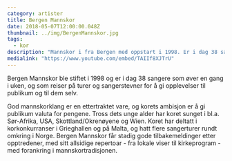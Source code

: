 ```yaml
---
category: artister
title: Bergen Mannskor
date: 2018-05-07T12:00:00.048Z
thumbnail: ../img/BergenMannskor.jpg
tags:
  - kor
description: "Mannskor i fra Bergen med oppstart i 1998. Er i dag 38 sangere, og synger et repertoar med forankring i mannskortradisjonen."
medialink: "https://www.youtube.com/embed/TAIIf8XJTrU"
---
```

Bergen Mannskor ble stiftet i 1998 og er i dag 38 sangere som øver en gang i uken, og som reiser på turer og sangerstevner for å gi opplevelser til publikum og til dem selv.

God mannskorklang er en ettertraktet vare, og korets ambisjon er å gi publikum valuta for pengene. Tross dets unge alder har koret sunget i bl.a. Sør-Afrika, USA, Skottland/Okrenøyene og Wien. Koret har deltatt i korkonkurranser i Grieghallen og på Malta, og hatt flere sangerturer rundt omkring i Norge. Bergen Mannskor får stadig gode tilbakemeldinger etter opptredener, med sitt allsidige repertoar - fra lokale viser til kirkeprogram - med forankring i mannskortradisjonen.
